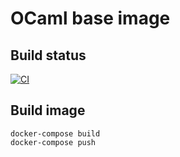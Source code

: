 # OCaml base image

## Build status

[![CI](https://github.com/marghidanu/docker-ocaml/actions/workflows/CI.yml/badge.svg)](https://github.com/marghidanu/docker-ocaml/actions/workflows/CI.yml)

## Build image

```
docker-compose build
docker-compose push
```